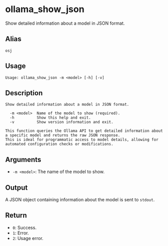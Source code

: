 # ollama_show_json

Show detailed information about a model in JSON format.

## Alias

`osj`

## Usage
```
Usage: ollama_show_json -m <model> [-h] [-v]
```

## Description
```
Show detailed information about a model in JSON format.

  -m <model>  Name of the model to show (required).
  -h          Show this help and exit.
  -v          Show version information and exit.

This function queries the Ollama API to get detailed information about a specific model and returns the raw JSON response.
This is ideal for programmatic access to model details, allowing for automated configuration checks or modifications.
```

## Arguments
* `-m <model>`: The name of the model to show.

## Output
A JSON object containing information about the model is sent to `stdout`.

## Return
* `0`: Success.
* `1`: Error.
* `2`: Usage error.
